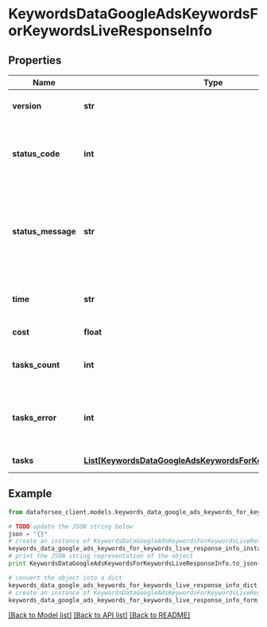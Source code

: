 # KeywordsDataGoogleAdsKeywordsForKeywordsLiveResponseInfo


## Properties

Name | Type | Description | Notes
------------ | ------------- | ------------- | -------------
**version** | **str** | the current version of the API | [optional] 
**status_code** | **int** | general status code you can find the full list of the response codes here | [optional] 
**status_message** | **str** | general informational message you can find the full list of general informational messages here | [optional] 
**time** | **str** | total execution time, seconds | [optional] 
**cost** | **float** | total tasks cost, USD | [optional] 
**tasks_count** | **int** | the number of tasks in the tasks array | [optional] 
**tasks_error** | **int** | the number of tasks in the tasks array returned with an error | [optional] 
**tasks** | [**List[KeywordsDataGoogleAdsKeywordsForKeywordsLiveTaskInfo]**](KeywordsDataGoogleAdsKeywordsForKeywordsLiveTaskInfo.md) | array of tasks | [optional] 

## Example

```python
from dataforseo_client.models.keywords_data_google_ads_keywords_for_keywords_live_response_info import KeywordsDataGoogleAdsKeywordsForKeywordsLiveResponseInfo

# TODO update the JSON string below
json = "{}"
# create an instance of KeywordsDataGoogleAdsKeywordsForKeywordsLiveResponseInfo from a JSON string
keywords_data_google_ads_keywords_for_keywords_live_response_info_instance = KeywordsDataGoogleAdsKeywordsForKeywordsLiveResponseInfo.from_json(json)
# print the JSON string representation of the object
print KeywordsDataGoogleAdsKeywordsForKeywordsLiveResponseInfo.to_json()

# convert the object into a dict
keywords_data_google_ads_keywords_for_keywords_live_response_info_dict = keywords_data_google_ads_keywords_for_keywords_live_response_info_instance.to_dict()
# create an instance of KeywordsDataGoogleAdsKeywordsForKeywordsLiveResponseInfo from a dict
keywords_data_google_ads_keywords_for_keywords_live_response_info_form_dict = keywords_data_google_ads_keywords_for_keywords_live_response_info.from_dict(keywords_data_google_ads_keywords_for_keywords_live_response_info_dict)
```
[[Back to Model list]](../README.md#documentation-for-models) [[Back to API list]](../README.md#documentation-for-api-endpoints) [[Back to README]](../README.md)


